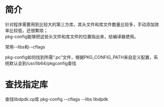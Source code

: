 # 简介
针对程序需要用到比较大的第三方库，其头文件和库文件数量比较多，手动添加效率比较低，还很繁琐；  
pkg-config能够把这些头文件和库文件的位置指出来，给编译器使用。

常用--libs和--cflags

pkg-config如何找到所需“.pc”文件，根据PKG_CONFIG_PATH来自定义配置，系统默认会到/usr/lib64/pkgconfig查找  

# 查找指定库

查找libdpdk.cp库
pkg-config --cflags --libs libdpdk
